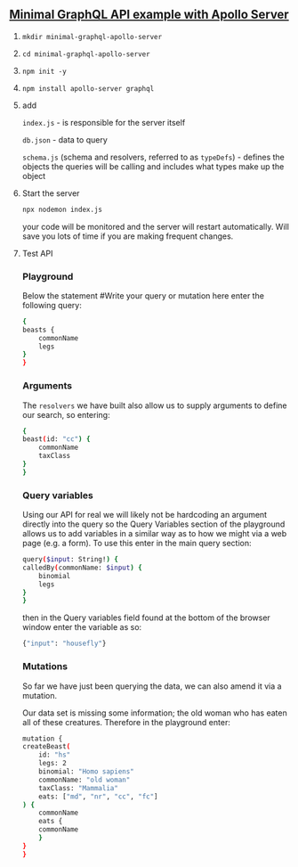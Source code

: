 ## [Minimal GraphQL API example with Apollo Server](https://www.preciouschicken.com/blog/posts/minimal-graphql-apollo-server/)

1. ```mkdir minimal-graphql-apollo-server```
2. ```cd minimal-graphql-apollo-server```
3. ```npm init -y```
4. ```npm install apollo-server graphql```
5. add 

    `index.js` -  is responsible for the server itself

    `db.json` - data to query

    `schema.js` (schema and resolvers, referred to as `typeDefs`) - defines the objects the queries will be calling and includes what types make up the object

6. Start the server
    ```bash
    npx nodemon index.js
    ```
    your code will be monitored and the server will restart automatically. Will save you lots of time if you are making frequent changes.

7. Test API

    ### Playground

    Below the statement #Write your query or mutation here enter the following query:
    ```bash 
    {
    beasts {
        commonName
        legs
    }
    }
    ```

    ### Arguments

    The `resolvers` we have built also allow us to supply arguments to define our search, so entering:

    ```bash
    {
    beast(id: "cc") {
        commonName
        taxClass
    }
    }
    ```

    ### Query variables

    Using our API for real we will likely not be hardcoding an argument directly into the query so the Query Variables section of the playground allows us to add variables in a similar way as to how we might via a web page (e.g. a form). To use this enter in the main query section:

    ```bash
    query($input: String!) {
    calledBy(commonName: $input) {
        binomial
        legs
    }
    }
    ```

    then in the Query variables field found at the bottom of the browser window enter the variable as so:

    ```bash
    {"input": "housefly"}
    ```

    ### Mutations

    So far we have just been querying the data, we can also amend it via a mutation.

    Our data set is missing some information; the old woman who has eaten all of these creatures. Therefore in the playground enter:

    ```bash
    mutation {
    createBeast(
        id: "hs"
        legs: 2
        binomial: "Homo sapiens"
        commonName: "old woman"
        taxClass: "Mammalia"
        eats: ["md", "nr", "cc", "fc"]
    ) {
        commonName
        eats {
        commonName
        }
    }
    }
    ```